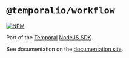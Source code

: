 # `@temporalio/workflow`

[![NPM](https://img.shields.io/npm/v/@temporalio/workflow)](https://www.npmjs.com/package/@temporalio/workflow)

Part of the [Temporal](https://temporal.io) [NodeJS SDK](https://www.npmjs.com/package/temporalio).

See documentation on the [documentation site](https://docs.temporal.io/docs/node/reference/README).
